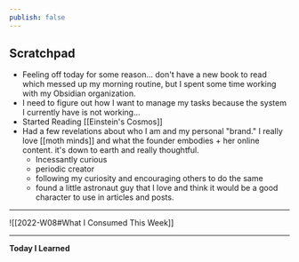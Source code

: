 ```yaml
---
publish: false
---
```


## Scratchpad
- Feeling off today for some reason... don't have a new book to read which messed up my morning routine, but I spent some time working with my Obsidian organization. 
- I need to figure out how I want to manage my tasks because the system I currently have is not working...
- Started Reading [[Einstein's Cosmos]]
- Had a few revelations about who I am and my personal "brand." I really love [[moth minds]] and what the founder embodies + her online content. it's down to earth and really thoughtful.
	- Incessantly curious
	- periodic creator
	- following my curiosity and encouraging others to do the same
	- found a little astronaut guy that I love and think it would be a good character to use in articles and posts.


***
![[2022-W08#What I Consumed This Week]]

***
**Today I Learned**
 

